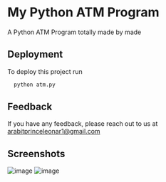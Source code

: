 
# My Python ATM Program

A Python ATM Program totally made by made



## Deployment

To deploy this project run

```bash
  python atm.py
```


## Feedback

If you have any feedback, please reach out to us at arabitprinceleonar1@gmail.com

## Screenshots

![image](https://drive.google.com/file/d/1dAmPWysPfz0UIU-5B-lvBdB4xI8Hh-Br/view?usp=sharing)
![image](https://drive.google.com/file/d/12U_WGot_6KeIFtmPNG4G6q9mEquta5Ar/view?usp=sharing)
